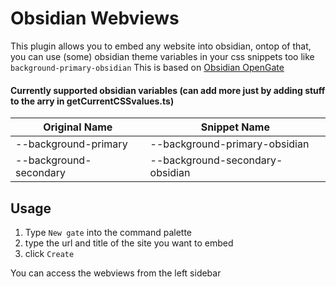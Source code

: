 
# Obsidian Webviews

This plugin allows you to embed any website into obsidian, ontop of that, you can use (some) obsidian theme variables in your css snippets too like `background-primary-obsidian`
This is based on [Obsidian OpenGate](https://github.com/nguyenvanduocit/obsidian-open-gate)

#### Currently supported obsidian variables (can add more just by adding stuff to the arry in getCurrentCSSvalues.ts)
| Original Name          | Snippet Name                    |
| ---------------------- | ------------------------------- |
| --background-primary   | --background-primary-obsidian   |
| --background-secondary | --background-secondary-obsidian |

## Usage

1.  Type `New gate` into the command palette
2.  type the url and title of the site you want to embed
3.  click `Create`

You can access the webviews from the left sidebar